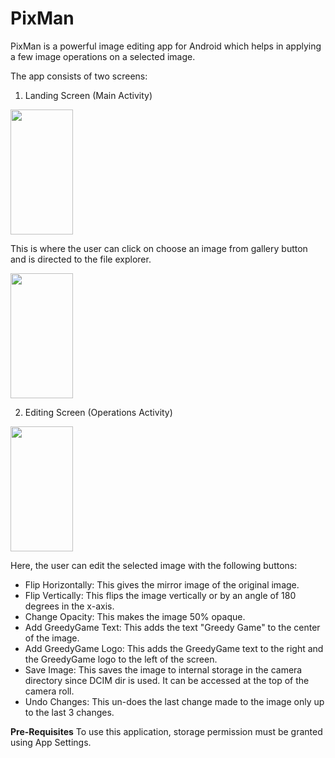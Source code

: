 # PixMan
PixMan is a powerful image editing app for Android which helps in applying a few image operations on a selected image.

The app consists of two screens:

1. Landing Screen (Main Activity)

<img src="![Screenshot_20200307-063405](https://user-images.githubusercontent.com/60269503/76134482-b4779580-6044-11ea-9701-e5969c807e60.png)" width="100px" height ="200px"/>

This is where the user can click on choose an image from gallery button and is directed to the file explorer.


<img src="![Screenshot_20200307-063240](https://user-images.githubusercontent.com/60269503/76134495-c48f7500-6044-11ea-8b38-92a6c7138768.png)" width="100px" height ="200px"/>

2. Editing Screen (Operations Activity)

<img src="![Screenshot_20200307-063229](https://user-images.githubusercontent.com/60269503/76134500-c9ecbf80-6044-11ea-9547-2f5f7f6e47e6.png)" width="100px" height = "200px"/>

Here, the user can edit the selected image with the following buttons:
- Flip Horizontally: This gives the mirror image of the original image.
- Flip Vertically: This flips the image vertically or by an angle of 180 degrees in the x-axis.
- Change Opacity: This makes the image 50% opaque.
- Add GreedyGame Text: This adds the text "Greedy Game" to the center of the image.
- Add GreedyGame Logo: This adds the GreedyGame text to the right and the GreedyGame logo to the left of the screen.
- Save Image: This saves the image to internal storage in the camera directory since DCIM dir is used. It can be accessed at the top of the camera roll. 
- Undo Changes: This un-does the last change made to the image only up to the last 3 changes. 

<b>Pre-Requisites</b>
To use this application, storage permission must be granted using App Settings.








